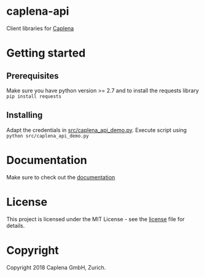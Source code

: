 # caplena-api
Client libraries for [Caplena](https://caplena.com)

# Getting started

## Prerequisites

Make sure you have python version >= 2.7 and to install the requests library `pip install requests`

## Installing

Adapt the credentials in [src/caplena\_api\_demo.py](src/caplena_api_demo.py). Execute script using 
`python src/caplena_api_demo.py`

# Documentation

Make sure to check out the [documentation](http://apidocs.caplena.com/build/html/index.html)

# License

This project is licensed under the MIT License - see the [license](LICENSE.md) file for details.

# Copyright

Copyright 2018 Caplena GmbH, Zurich.

